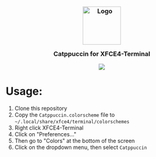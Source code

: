 <h3 align="center">
	<img src="https://raw.githubusercontent.com/catppuccin/catppuccin/dev/assets/logos/exports/1544x1544_circle.png" width="100" alt="Logo"/><br/>
	<img src="https://raw.githubusercontent.com/catppuccin/catppuccin/dev/assets/misc/transparent.png" height="30" width="0px"/>
	Catppuccin for XFCE4-Terminal
	<img src="https://raw.githubusercontent.com/catppuccin/catppuccin/dev/assets/misc/transparent.png" height="30" width="0px"/>
</h3>

<p align="center">
  <img src="https://raw.githubusercontent.com/pacbru1260/xfce4-terminal/main/assets/xfce4-terminal.png"/>
</p>

# Usage:
1. Clone this repository 
2. Copy the `Catppuccin.colorscheme` file to `~/.local/share/xfce4/terminal/colorschemes`
3. Right click XFCE4-Terminal
4. Click on "Preferences..." 
5. Then go to "Colors" at the bottom of the screen
6. Click on the dropdown menu, then select `Catppuccin`

